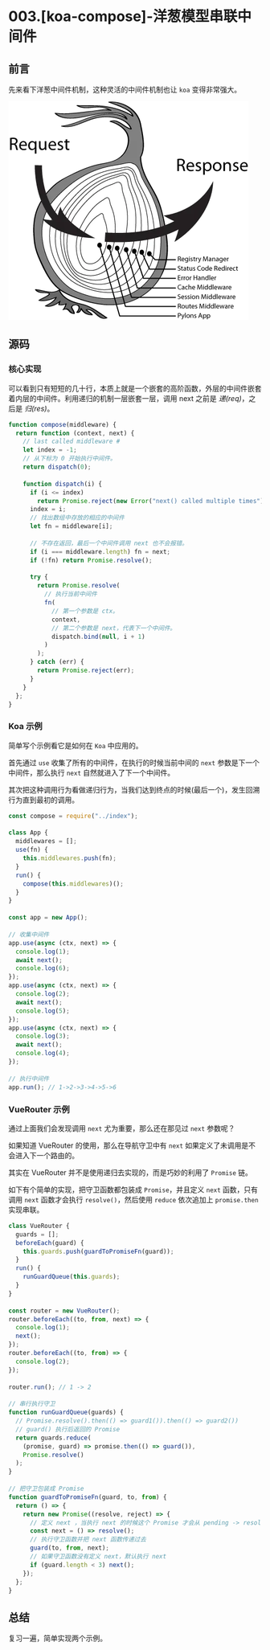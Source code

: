 # 003.\[koa-compose\]-洋葱模型串联中间件

## 前言

先来看下洋葱中间件机制，这种灵活的中间件机制也让 `koa` 变得非常强大。

![1](./images/1.png)

## 源码

### 核心实现

可以看到只有短短的几十行，本质上就是一个嵌套的高阶函数，外层的中间件嵌套着内层的中间件。利用递归的机制一层嵌套一层，调用 next 之前是 _递(req)_，之后是 _归(res)_。

```js
function compose(middleware) {
  return function (context, next) {
    // last called middleware #
    let index = -1;
    // 从下标为 0 开始执行中间件。
    return dispatch(0);

    function dispatch(i) {
      if (i <= index)
        return Promise.reject(new Error("next() called multiple times"));
      index = i;
      // 找出数组中存放的相应的中间件
      let fn = middleware[i];

      // 不存在返回，最后一个中间件调用 next 也不会报错。
      if (i === middleware.length) fn = next;
      if (!fn) return Promise.resolve();

      try {
        return Promise.resolve(
          // 执行当前中间件
          fn(
            // 第一个参数是 ctx。
            context,
            // 第二个参数是 next，代表下一个中间件。
            dispatch.bind(null, i + 1)
          )
        );
      } catch (err) {
        return Promise.reject(err);
      }
    }
  };
}
```

### Koa 示例

简单写个示例看它是如何在 `Koa` 中应用的。

首先通过 `use` 收集了所有的中间件，在执行的时候当前中间的 `next` 参数是下一个中间件，那么执行 `next` 自然就进入了下一个中间件。

其次把这种调用行为看做递归行为，当我们达到终点的时候(最后一个)，发生回溯行为直到最初的调用。

```js
const compose = require("../index");

class App {
  middlewares = [];
  use(fn) {
    this.middlewares.push(fn);
  }
  run() {
    compose(this.middlewares)();
  }
}

const app = new App();

// 收集中间件
app.use(async (ctx, next) => {
  console.log(1);
  await next();
  console.log(6);
});
app.use(async (ctx, next) => {
  console.log(2);
  await next();
  console.log(5);
});
app.use(async (ctx, next) => {
  console.log(3);
  await next();
  console.log(4);
});

// 执行中间件
app.run(); // 1->2->3->4->5->6
```

### VueRouter 示例

通过上面我们会发现调用 `next` 尤为重要，那么还在那见过 `next` 参数呢？

如果知道 VueRouter 的使用，那么在导航守卫中有 `next` 如果定义了未调用是不会进入下一个路由的。

其实在 VueRouter 并不是使用递归去实现的，而是巧妙的利用了 `Promise` 链。

如下有个简单的实现，把守卫函数都包装成 `Promise`，并且定义 `next` 函数，只有调用 `next` 函数才会执行 `resolve()`，然后使用 `reduce` 依次追加上 `promise.then` 实现串联。

```js
class VueRouter {
  guards = [];
  beforeEach(guard) {
    this.guards.push(guardToPromiseFn(guard));
  }
  run() {
    runGuardQueue(this.guards);
  }
}

const router = new VueRouter();
router.beforeEach((to, from, next) => {
  console.log(1);
  next();
});
router.beforeEach((to, from) => {
  console.log(2);
});

router.run(); // 1 -> 2

// 串行执行守卫
function runGuardQueue(guards) {
  // Promise.resolve().then(() => guard1()).then(() => guard2())
  // guard() 执行后返回的 Promise
  return guards.reduce(
    (promise, guard) => promise.then(() => guard()),
    Promise.resolve()
  );
}

// 把守卫包装成 Promise
function guardToPromiseFn(guard, to, from) {
  return () => {
    return new Promise((resolve, reject) => {
      // 定义 next ，当执行 next 的时候这个 Promise 才会从 pending -> resolve
      const next = () => resolve();
      // 执行守卫函数并把 next 函数传递过去
      guard(to, from, next);
      // 如果守卫函数没有定义 next，默认执行 next
      if (guard.length < 3) next();
    });
  };
}
```

## 总结

复习一遍，简单实现两个示例。
